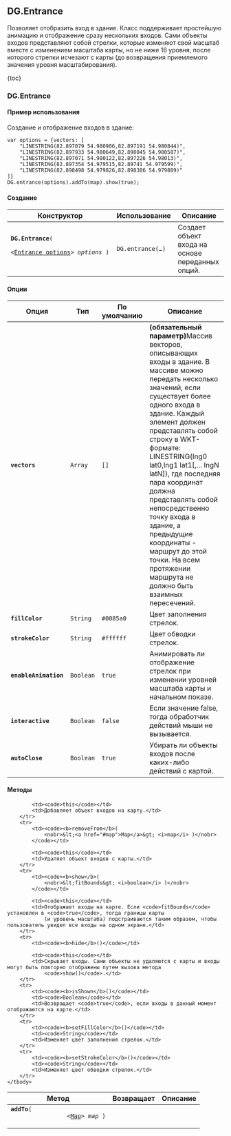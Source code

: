 ## DG.Entrance

Позволяет отобразить вход в здание. Класс поддерживает простейшую анимацию и отображение сразу нескольких входов. Сами
объекты входов представляют собой стрелки, которые изменяют свой масштаб вместе с изменением масштаба карты, но не ниже
16 уровня, после которого стрелки исчезают с карты (до возвращения приемлемого значения уровня масштабирования).

{toc}

### DG.Entrance

#### Пример использования

Создание и отображение входов в здание:

    var options = {vectors: [
        "LINESTRING(82.897079 54.980906,82.897191 54.980844)",
        "LINESTRING(82.897933 54.980649,82.898045 54.980587)",
        "LINESTRING(82.897071 54.980122,82.897226 54.98013)",
        "LINESTRING(82.897354 54.979515,82.89741 54.979599)",
        "LINESTRING(82.898498 54.979826,82.898386 54.979889)"
    ]}
    DG.entrance(options).addTo(map).show(true);

#### Создание

<table>
    <thead>
        <tr>
            <th>Конструктор</th>
            <th>Использование</th>
            <th>Описание</th>
        </tr>
    </thead>
    <tbody>
        <tr>
            <td><code><b>DG.Entrance</b>(
                <nobr>&lt;<a href="#entrance-options">Entrance options</a>&gt; <i>options</i> )</nobr>
            </code></td>
            <td><code>DG.entrance(&hellip;)</code></td>
            <td>Создает объект входа на основе переданных опций.</td>
        </tr>
    </tbody>
</table>

#### Опции

<table>
    <thead>
        <tr>
            <th>Опция</th>
            <th>Тип</th>
            <th>По умолчанию</th>
            <th>Описание</th>
        </tr>
    </thead>
    <tbody>
        <tr>
            <td><code><b>vectors</b></code></td>
            <td><code>Array</td>
            <td><code>[]</code></td>
            <td><b>(обязательный параметр)</b>Массив векторов, описывающих входы в здание. В массиве можно передать
                несколько значений, если существует более одного входа в здание. Каждый элемент должен представлять
                собой строку в WKT-формате: LINESTRING(lng0 lat0,lng1 lat1[,... lngN latN]), где последняя пара координат
                должна представлять собой непосредственно точку входа в здание, а предыдущие координаты - маршрут до этой точки.
                На всем протяжении маршрута не должно быть взаимных пересечений.</td>
        </tr>
        <tr>
            <td><code><b>fillColor</b></code></td>
            <td><code>String</td>
            <td><code>#0085a0</code></td>
            <td>Цвет заполнения стрелок.</td>
        </tr>
        <tr>
            <td><code><b>strokeColor</b></code></td>
            <td><code>String</td>
            <td><code>#ffffff</code></td>
            <td>Цвет обводки стрелок.</td>
        </tr>
        <tr>
            <td><code><b>enableAnimation</b></code></td>
            <td><code>Boolean</td>
            <td><code>true</code></td>
            <td>Анимировать ли отображение стрелок при изменении уровней масштаба карты и начальном показе.</td>
        </tr>
        <tr>
            <td><code><b>interactive</b></code></td>
            <td><code>Boolean</td>
            <td><code>false</code></td>
            <td>Если значение false, тогда обработчик действий мыши не вызывается.</td>
        </tr>
        <tr>
            <td><code><b>autoClose</b></code></td>
            <td><code>Boolean</td>
            <td><code>true</code></td>
            <td>Убирать ли объекты входов после каких-либо действий с картой.</td>
        </tr>
    </tbody>
</table>

#### Методы

<table>
    <thead>
        <tr>
            <th>Метод</th>
            <th>Возвращает</th>
            <th>Описание</th>
        </tr>
    </thead>
    <tbody>
        <tr>
            <td><code><b>addTo</b>(
                <nobr>&lt;<a href="#map">Map</a>&gt; <i>map</i> )</nobr>
            </code></td>

            <td><code>this</code></td>
            <td>Добавляет объект входов на карту.</td>
        </tr>
        <tr>
            <td><code><b>removeFrom</b>(
                <nobr>&lt;<a href="#map">Map</a>&gt; <i>map</i> )</nobr>
            </code></td>

            <td><code>this</code></td>
            <td>Удаляет объект входов с карты.</td>
        </tr>
        <tr>
            <td><code><b>show</b>(
                <nobr>&lt;fitBounds&gt; <i>boolean</i> )</nobr>
            </code></td>

            <td><code>this</code></td>
            <td>Отображает входы на карте. Если <code>fitBounds</code> установлен в <code>true</code>, тогда границы карты
                (и уровень масштаба) подстраиваются таким образом, чтобы пользователь увидел все входы на одном экране.</td>
        </tr>
        <tr>
            <td><code><b>hide</b>()</code></td>

            <td><code>this</code></td>
            <td>Скрывает входы. Сами объекты не удаляются с карты и входы могут быть повторно отображены путем вызова метода
                <code>show()</code>.</td>
        </tr>
        <tr>
            <td><code><b>isShown</b>()</code></td>
            <td><code>Boolean</code></td>
            <td>Возвращает <code>true</code>, если входы в данный момент отображаются на карте.</td>
        </tr>
        <tr>
            <td><code><b>setFillColor</b>()</code></td>
            <td><code>String</code></td>
            <td>Изменяет цвет заполнения стрелок.</td>
        </tr>
        <tr>
            <td><code><b>setStrokeColor</b>()</code></td>
            <td><code>String</code></td>
            <td>Изменяет цвет обводки стрелок.</td>
        </tr>
    </tbody>
</table>
